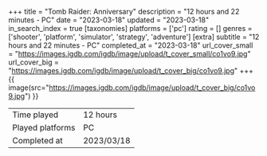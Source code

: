 +++
title = "Tomb Raider: Anniversary"
description = "12 hours and 22 minutes - PC"
date = "2023-03-18"
updated = "2023-03-18"
in_search_index = true
[taxonomies]
platforms = ['pc']
rating = []
genres = ['shooter', 'platform', 'simulator', 'strategy', 'adventure']
[extra]
subtitle = "12 hours and 22 minutes - PC"
completed_at = "2023-03-18"
url_cover_small = "https://images.igdb.com/igdb/image/upload/t_cover_small/co1vo9.jpg"
url_cover_big = "https://images.igdb.com/igdb/image/upload/t_cover_big/co1vo9.jpg"
+++
{{ image(src="https://images.igdb.com/igdb/image/upload/t_cover_big/co1vo9.jpg") }}

|              |            |
| ------------ | ---------- |
| Time played  | 12 hours |
| Played platforms    | PC |
| Completed at | 2023/03/18 |


